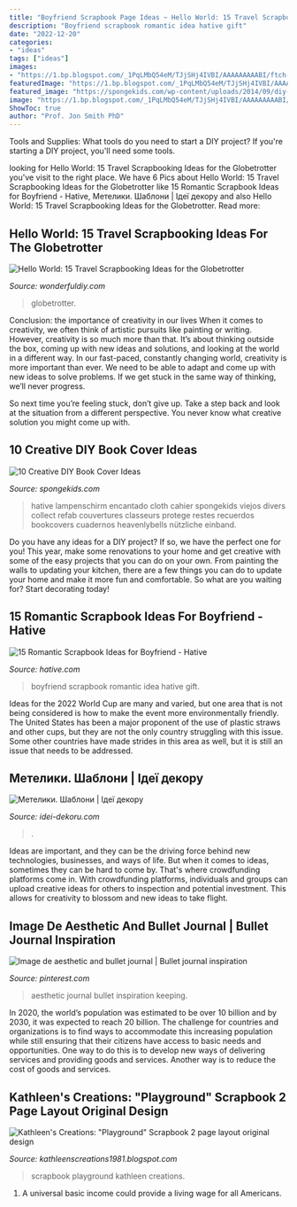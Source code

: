 ```yaml
---
title: "Boyfriend Scrapbook Page Ideas ~ Hello World: 15 Travel Scrapbooking Ideas For The Globetrotter"
description: "Boyfriend scrapbook romantic idea hative gift"
date: "2022-12-20"
categories:
- "ideas"
tags: ["ideas"]
images:
- "https://1.bp.blogspot.com/_1PqLMbQ54eM/TJjSHj4IVBI/AAAAAAAAABI/ftch-VQ9R74/s1600/scrapbook+playground+002.jpg"
featuredImage: "https://1.bp.blogspot.com/_1PqLMbQ54eM/TJjSHj4IVBI/AAAAAAAAABI/ftch-VQ9R74/s1600/scrapbook+playground+002.jpg"
featured_image: "https://spongekids.com/wp-content/uploads/2014/09/diy-book-cover-ideas/8-cute-book-covers-for-girls.jpg"
image: "https://1.bp.blogspot.com/_1PqLMbQ54eM/TJjSHj4IVBI/AAAAAAAAABI/ftch-VQ9R74/s1600/scrapbook+playground+002.jpg"
ShowToc: true
author: "Prof. Jon Smith PhD"
---
```



Tools and Supplies: What tools do you need to start a DIY project?
If you're starting a DIY project, you'll need some tools.

	

		
looking for Hello World: 15 Travel Scrapbooking Ideas for the Globetrotter you've visit to the right place. We have 6 Pics about Hello World: 15 Travel Scrapbooking Ideas for the Globetrotter like 15 Romantic Scrapbook Ideas for Boyfriend - Hative, Метелики. Шаблони | Ідеї декору and also Hello World: 15 Travel Scrapbooking Ideas for the Globetrotter. Read more:
		
    
## Hello World: 15 Travel Scrapbooking Ideas For The Globetrotter

<img loading=lazy src="https://cdn.wonderfuldiy.com/wp-content/uploads/2017/10/Travel-scrapboo-page-making-tips.jpg" onerror="this.onerror=null;this.src='https://tse1.mm.bing.net/th?id=OIP.zQPcitDcl7cwUEVn5SVDoAHaHa&amp;pid=15.1';" alt="Hello World: 15 Travel Scrapbooking Ideas for the Globetrotter">

_Source: wonderfuldiy.com_

>globetrotter. 

	

Conclusion: the importance of creativity in our lives
When it comes to creativity, we often think of artistic pursuits like painting or writing.  However, creativity is so much more than that. It’s about thinking outside the box, coming up with new ideas and solutions, and looking at the world in a different way.
In our fast-paced, constantly changing world, creativity is more important than ever. We need to be able to adapt and come up with new ideas to solve problems. If we get stuck in the same way of thinking, we’ll never progress.

So next time you’re feeling stuck, don’t give up. Take a step back and look at the situation from a different perspective. You never know what creative solution you might come up with.

    
## 10 Creative DIY Book Cover Ideas

<img loading=lazy src="https://spongekids.com/wp-content/uploads/2014/09/diy-book-cover-ideas/8-cute-book-covers-for-girls.jpg" onerror="this.onerror=null;this.src='https://tse2.mm.bing.net/th?id=OIP.bBygi3Keh8mPW5Fc2Dv8rwHaJ4&amp;pid=15.1';" alt="10 Creative DIY Book Cover Ideas">

_Source: spongekids.com_

>hative lampenschirm encantado cloth cahier spongekids viejos divers collect refab couvertures classeurs protege restes recuerdos bookcovers cuadernos heavenlybells nützliche einband. 

	

Do you have any ideas for a DIY project? If so, we have the perfect one for you! This year, make some renovations to your home and get creative with some of the easy projects that you can do on your own. From painting the walls to updating your kitchen, there are a few things you can do to update your home and make it more fun and comfortable. So what are you waiting for? Start decorating today!

    
## 15 Romantic Scrapbook Ideas For Boyfriend - Hative

<img loading=lazy src="https://hative.com/wp-content/uploads/2014/06/scrapbook-ideas-for-boyfriend/8-romantic-scrapbook-ideas.jpg" onerror="this.onerror=null;this.src='https://tse4.mm.bing.net/th?id=OIP.sz5gww3kaa5K4gcRXpQKmAHaJ6&amp;pid=15.1';" alt="15 Romantic Scrapbook Ideas for Boyfriend - Hative">

_Source: hative.com_

>boyfriend scrapbook romantic idea hative gift. 

	

Ideas for the 2022 World Cup are many and varied, but one area that is not being considered is how to make the event more environmentally friendly. The United States has been a major proponent of the use of plastic straws and other cups, but they are not the only country struggling with this issue. Some other countries have made strides in this area as well, but it is still an issue that needs to be addressed.

    
## Метелики. Шаблони | Ідеї декору

<img loading=lazy src="http://idei-dekoru.com/wp-content/uploads/2017/02/c045d5c68817be91fe678514df9a57be.jpg" onerror="this.onerror=null;this.src='https://tse4.mm.bing.net/th?id=OIP.afd3OlWhHQRiTpCoi5s6xgHaJk&amp;pid=15.1';" alt="Метелики. Шаблони | Ідеї декору">

_Source: idei-dekoru.com_

>. 

	

Ideas are important, and they can be the driving force behind new technologies, businesses, and ways of life. But when it comes to ideas, sometimes they can be hard to come by. That's where crowdfunding platforms come in. With crowdfunding platforms, individuals and groups can upload creative ideas for others to inspection and potential investment. This allows for creativity to blossom and new ideas to take flight.

    
## Image De Aesthetic And Bullet Journal | Bullet Journal Inspiration

<img loading=lazy src="https://i.pinimg.com/736x/db/d9/20/dbd920746a39d47909ca73b5e8ec97e7.jpg" onerror="this.onerror=null;this.src='https://tse3.mm.bing.net/th?id=OIP.7leOlETQ3js-ZZEyjI64AQHaJQ&amp;pid=15.1';" alt="Image de aesthetic and bullet journal | Bullet journal inspiration">

_Source: pinterest.com_

>aesthetic journal bullet inspiration keeping. 

	

In 2020, the world’s population was estimated to be over 10 billion and by 2030, it was expected to reach 20 billion. The challenge for countries and organizations is to find ways to accommodate this increasing population while still ensuring that their citizens have access to basic needs and opportunities. One way to do this is to develop new ways of delivering services and providing goods and services. Another way is to reduce the cost of goods and services.

    
## Kathleen&#039;s Creations: &quot;Playground&quot; Scrapbook 2 Page Layout Original Design

<img loading=lazy src="https://1.bp.blogspot.com/_1PqLMbQ54eM/TJjSHj4IVBI/AAAAAAAAABI/ftch-VQ9R74/s1600/scrapbook+playground+002.jpg" onerror="this.onerror=null;this.src='https://tse2.mm.bing.net/th?id=OIP.tlMYfjZZHEvtls_l-TORZwHaFj&amp;pid=15.1';" alt="Kathleen&#039;s Creations: &quot;Playground&quot; Scrapbook 2 page layout original design">

_Source: kathleenscreations1981.blogspot.com_

>scrapbook playground kathleen creations. 

	

1. A universal basic income could provide a living wage for all Americans.

